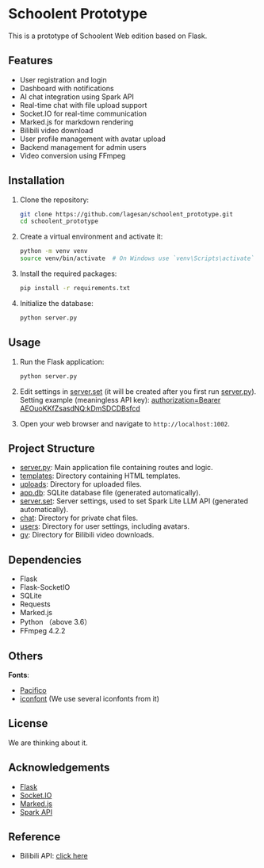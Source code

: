 # Schoolent Prototype

This is a prototype of Schoolent Web edition based on Flask.

## Features

- User registration and login
- Dashboard with notifications
- AI chat integration using Spark API
- Real-time chat with file upload support
- Socket.IO for real-time communication
- Marked.js for markdown rendering
- Bilibili video download
- User profile management with avatar upload
- Backend management for admin users
- Video conversion using FFmpeg

## Installation

1. Clone the repository:
    ```bash
    git clone https://github.com/lagesan/schoolent_prototype.git
    cd schoolent_prototype
    ```

2. Create a virtual environment and activate it:
    ```bash
    python -m venv venv
    source venv/bin/activate  # On Windows use `venv\Scripts\activate`
    ```

3. Install the required packages:
    ```bash
    pip install -r requirements.txt
    ```

4. Initialize the database:
    ```bash
    python server.py
    ```

## Usage

1. Run the Flask application:
    ```bash
    python server.py
    ```
2. Edit settings in [server.set](http://_vscodecontentref_/1) (it will be created after you first run [server.py](http://_vscodecontentref_/2)).
    Setting example (meaningless API key): 
    [authorization=Bearer AEOuoKKfZsasdNQ:kDmSDCDBsfcd](http://_vscodecontentref_/3)

3. Open your web browser and navigate to `http://localhost:1002`.

## Project Structure

- [server.py](http://_vscodecontentref_/4): Main application file containing routes and logic.
- [templates](http://_vscodecontentref_/5): Directory containing HTML templates.
- [uploads](http://_vscodecontentref_/6): Directory for uploaded files.
- [app.db](http://_vscodecontentref_/7): SQLite database file (generated automatically).
- [server.set](http://_vscodecontentref_/8): Server settings, used to set Spark Lite LLM API (generated automatically).
- [chat](http://_vscodecontentref_/9): Directory for private chat files.
- [users](http://_vscodecontentref_/10): Directory for user settings, including avatars.
- [gv](http://_vscodecontentref_/11): Directory for Bilibili video downloads.

## Dependencies

- Flask
- Flask-SocketIO
- SQLite
- Requests
- Marked.js
- Python （above 3.6）
- FFmpeg 4.2.2

## Others
**Fonts**:
- [Pacifico](https://fonts.google.com/specimen/Pacifico)
- [iconfont](https://www.iconfont.cn/) (We use several iconfonts from it)

## License

We are thinking about it.

## Acknowledgements

- [Flask](https://flask.palletsprojects.com/)
- [Socket.IO](https://socket.io/)
- [Marked.js](https://marked.js.org/)
- [Spark API](https://spark-api-open.xf-yun.com/)

## Reference
- Bilibili API: [click here](https://www.bilibili.com/opus/552172175376927649)